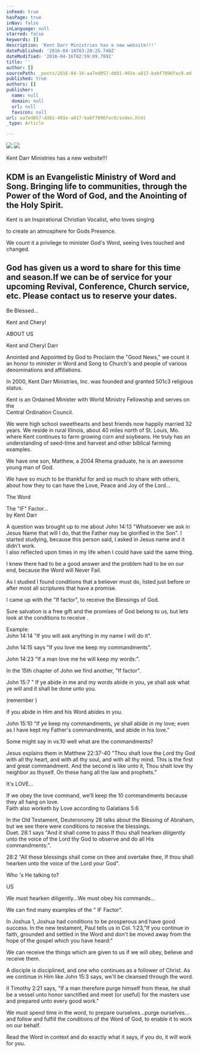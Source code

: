 ```yaml
---
inFeed: true
hasPage: true
inNav: false
inLanguage: null
starred: false
keywords: []
description: 'Kent Darr Ministries has a new website!!!'
datePublished: '2016-04-16T03:20:25.740Z'
dateModified: '2016-04-16T02:59:09.789Z'
title: ''
author: []
sourcePath: _posts/2016-04-16-aa7ed057-dd81-401e-a817-babf7896fac9.md
published: true
authors: []
publisher:
  name: null
  domain: null
  url: null
  favicon: null
url: aa7ed057-dd81-401e-a817-babf7896fac9/index.html
_type: Article

---
```

![](https://the-grid-user-content.s3-us-west-2.amazonaws.com/48ca1f96-fc5b-4562-8175-a06542d1c936.jpg)
![](https://the-grid-user-content.s3-us-west-2.amazonaws.com/0571d080-84c5-4609-951d-b63fa4808f7a.jpg)

Kent Darr Ministries has a new website!!!

## KDM is an Evangelistic Ministry of Word and Song. Bringing life to communities, through the Power of the Word of God, and the Anointing of the Holy Spirit.

Kent is an Inspirational Christian Vocalist, who loves singing 

to create an atmosphere for Gods Presence.

We count it a privilege to minister God's Word, seeing lives touched and changed.

## God has given us a word to share for this time and season.If we can be of service for your upcoming Revival, Conference, Church service, etc. Please contact us to reserve your dates.

Be Blessed...

Kent and Cheryl

ABOUT US

Kent and Cheryl Darr

Anointed and Appointed by God to Proclaim the  "Good News,"  we count it an honor to minister in Word and Song to Church's and people of various denominations and affiliations.

In 2000, Kent Darr Ministries, Inc. was founded and granted 501c3 religious status.

Kent is an Ordained Minister with World Ministry Fellowship and serves on the  
Central Ordination Council.

We were high school sweethearts and best friends now happily married 32 years.  We reside in rural Illinois, about 40 miles north of St. Louis, Mo. where Kent continues to farm growing corn and soybeans.  He truly has an understanding of seed-time and harvest and other biblical farming examples.

We have one son, Matthew, a 2004 Rhema graduate, he is an awesome young man of God.

We have so much to be thankful for and so much to share with others, about how they to can have the Love, Peace and Joy of the Lord...

The Word

The "IF" Factor...  
by Kent Darr

A question was brought up to me about John 14:13 "Whatsoever we ask in Jesus Name that will I do, that the Father may be glorified in the Son".  I started studying, because this person said, I asked in Jesus name and it didn't work.  
I also reflected upon times in my life when I could have said the same thing.

I knew there had to be a good answer and the problem had to be on our end, because the Word will Never Fail.

As I studied I found conditions that a believer must do, listed just before or after  most all scriptures that have a promise.

I came up with the "If factor",  to receive the Blessings of God.

Sure salvation is a free gift and the promises of God belong to us, but lets look at the conditions to receive .

Example:  
John 14:14 "If you will ask anything in my name I will do it".

John 14:15 says "If you love me keep my commandments".

John 14:23 "If a man love me he will keep my words:".

In the 15th chapter of John we find another, "If factor".

John 15:7 " If ye abide in me and my words abide in you,  ye shall ask what ye will and it shall be done unto you.

(remember )

If you abide in Him and his Word abides in you.

John 15:10 "If ye keep my commandments, ye shall abide in my love; even as I have kept my Father's commandments, and abide in his love."

Some might say in vs.10 well what are the commandments?

Jesus explains them in Matthew 22:37-40 "Thou shalt love the Lord thy God with all thy heart, and with all thy soul, and with all thy mind.  This is the first and great commandment.  And the second is like unto it, Thou shalt love thy neighbor as thyself.  On these hang all the law and prophets."

It's LOVE...

If we obey the love command,  we'll keep the 10 commandments because they all hang on love.  
Faith also worketh by Love according to Galatians 5:6

In the Old Testament,  Deuteronomy 28 talks about the Blessing of Abraham, but we see there were conditions to receive the blessings.  
Duet. 28:1 says "And it shall come to pass If thou shall hearken diligently unto the voice of the Lord thy God to observe and do all His commandments:".

28:2  "All these blessings shall come on thee and overtake thee, If thou shall hearken unto the voice of the Lord your God".

Who 's He talking to?

US

We must hearken diligently...We must obey his commands...

We can find many examples of the " IF Factor".

In Joshua 1,  Joshua had conditions to be prosperous and have good success.  In the new testament, Paul tells us in Col. 1:23,"If you continue in faith, grounded and settled in the Word and don't be moved away from the hope of the gospel which you have heard:"

We can receive the things which are given to us if we will obey, believe and receive them.

A disciple is disciplined, and one who continues as a follower of Christ.  As we continue in Him like John 15:3 says, we'll be cleansed through the word.

II Timothy 2:21 says, "If a man therefore purge himself from these, he shall be a vessel unto honor sanctified and meet (or useful) for the masters use and prepared unto every good work."

We must spend time in the word, to prepare ourselves...purge ourselves... and follow and fulfill the conditions of the Word of God, to enable it to work on our behalf.

Read the Word in context and do exactly what it says, if you do, it will work for you.